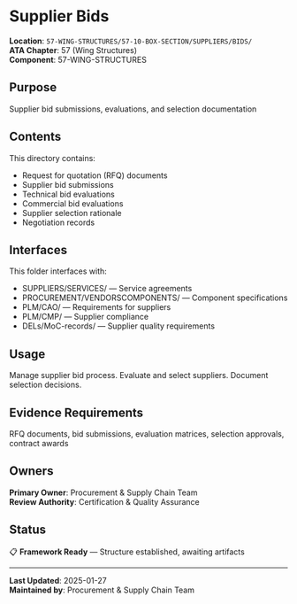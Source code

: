 # Supplier Bids

**Location**: `57-WING-STRUCTURES/57-10-BOX-SECTION/SUPPLIERS/BIDS/`  
**ATA Chapter**: 57 (Wing Structures)  
**Component**: 57-WING-STRUCTURES

## Purpose

Supplier bid submissions, evaluations, and selection documentation

## Contents

This directory contains:

- Request for quotation (RFQ) documents
- Supplier bid submissions
- Technical bid evaluations
- Commercial bid evaluations
- Supplier selection rationale
- Negotiation records

## Interfaces

This folder interfaces with:

- SUPPLIERS/SERVICES/ — Service agreements
- PROCUREMENT/VENDORSCOMPONENTS/ — Component specifications
- PLM/CAO/ — Requirements for suppliers
- PLM/CMP/ — Supplier compliance
- DELs/MoC-records/ — Supplier quality requirements

## Usage

Manage supplier bid process. Evaluate and select suppliers. Document selection decisions.

## Evidence Requirements

RFQ documents, bid submissions, evaluation matrices, selection approvals, contract awards

## Owners

**Primary Owner**: Procurement & Supply Chain Team  
**Review Authority**: Certification & Quality Assurance

## Status

📋 **Framework Ready** — Structure established, awaiting artifacts

---

**Last Updated**: 2025-01-27  
**Maintained by**: Procurement & Supply Chain Team
